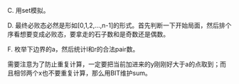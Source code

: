 C. 用set模拟。

D. 最终必败态必然是形如[0,1,2,...,n-1]的形式。首先判断一下开始局面，然后排个序看想要变成必败态，要拿走的石子数和是奇数还是偶数。

F. 枚举下边界的a，然后统计l和r的合法pair数。

   需要注意为了防止重复计算，一定要把当前加进来的y刚刚好大于a的点取到；而且相邻两个x也不要重复计算，那么用BIT维护sum。
